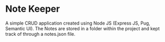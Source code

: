 # Note Keeper

A simple CRUD application created using Node JS (Express JS, Pug, Semantic UI). The Notes are stored in a folder within the project and kept track of through a notes.json file.
